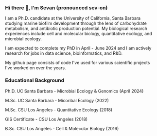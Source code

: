### Hi there 👋, I'm Sevan (pronounced sev-on)
I am a Ph.D. candidate at the University of California, Santa Barbara studying marine biofilm development through the lens of carbohydrate metabolism, and antibiotic production potential. My biological research experiences include cell and molecular biology, quantitative ecology, and microbial ecology. 

I am expected to complete my PhD in April - June 2024 and I am actively research for jobs in data science, bioinformatics, and R&D. 

My github page consists of code I've used for various scientific projects I've worked on over the years.

### Educational Background
Ph.D. UC Santa Barbara - Microbial Ecology & Genomics (April 2024)

M.Sc. UC Santa Barbara - Micoribal Ecology (2022)

M.Sc. CSU Los Angeles - Quantitative Ecology (2018)

GIS Certificate - CSU Los Angeles (2018)

B.Sc. CSU Los Angeles - Cell & Molecular Biology (2016)
